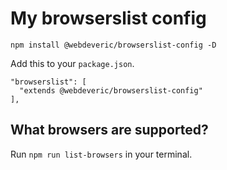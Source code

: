 # My browserslist config

```
npm install @webdeveric/browserslist-config -D
```

Add this to your `package.json`.

```
"browserslist": [
  "extends @webdeveric/browserslist-config"
],
```

## What browsers are supported?

Run `npm run list-browsers` in your terminal.
